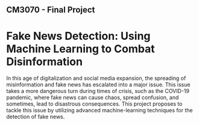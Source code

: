 ## CM3070 - Final Project 

# Fake News Detection: Using Machine Learning to Combat Disinformation

In this age of digitalization and social media expansion, the spreading of misinformation and fake news has escalated into a major issue. This issue takes a more dangerous turn during times of crisis, such as the COVID-19 pandemic, where fake news can cause chaos, spread confusion, and sometimes, lead to disastrous consequences. This project proposes to tackle this issue by utilizing advanced machine-learning techniques for the detection of fake news.
